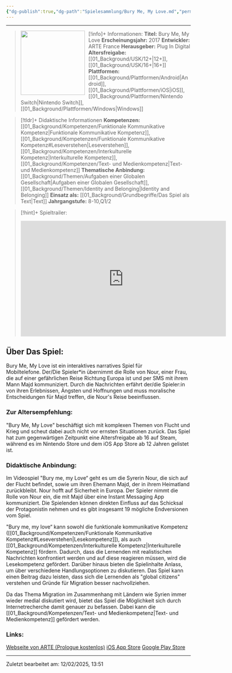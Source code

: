 ```yaml
---
{"dg-publish":true,"dg-path":"Spielesammlung/Bury Me, My Love.md","permalink":"/spielesammlung/bury-me-my-love/","noteIcon":"1"}
---
```


---
>[!info]+ Informationen:
><img src="https://images.igdb.com/igdb/image/upload/t_cover_big/co3r4y.webp" style="float:left;height:175px;padding-right:10px">**Titel:** Bury Me, My Love
>**Erscheinungsjahr:** 2017
>**Entwickler:** ARTE France
>**Herausgeber:** Plug In Digital
>**Altersfreigabe:** [[01_Background/USK/12+\|12+]],[[01_Background/USK/16+\|16+]]
>**Plattformen:** [[01_Background/Plattformen/Android\|Android]],[[01_Background/Plattformen/iOS\|iOS]],[[01_Background/Plattformen/Nintendo Switch\|Nintendo Switch]],[[01_Background/Plattformen/Windows\|Windows]]

>[!tldr]+ Didaktische Informationen
>**Kompetenzen:** [[01_Background/Kompetenzen/Funktionale Kommunikative Kompetenz\|Funktionale Kommunikative Kompetenz]],[[01_Background/Kompetenzen/Funktionale Kommunikative Kompetenz#Leseverstehen\|Leseverstehen]],[[01_Background/Kompetenzen/Interkulturelle Kompetenz\|Interkulturelle Kompetenz]],[[01_Background/Kompetenzen/Text- und Medienkompetenz\|Text- und Medienkompetenz]]
>**Thematische Anbindung:** [[01_Background/Themen/Aufgaben einer Globalen Gesellschaft\|Aufgaben einer Globalen Gesellschaft]],[[01_Background/Themen/Identity and Belonging\|Identity and Belonging]]
>**Einsatz als:** [[01_Background/Grundbegriffe/Das Spiel als Text\|Text]]
>**Jahrgangstufe:** 8-10,Q1/2

>[!hint]+ Spieltrailer:
><iframe width="560" height="315" src="https://www.youtube.com/embed/PKVns6TahJk?si=6sYxpRo0EDx5yL4o" title="YouTube video player" frameborder="0" allow="accelerometer; autoplay; clipboard-write; encrypted-media; gyroscope; picture-in-picture; web-share" referrerpolicy="strict-origin-when-cross-origin" allowfullscreen></iframe>


## Über Das Spiel:
Bury Me, My Love ist ein interaktives narratives Spiel für Mobiltelefone. Der/Die Spieler\*in übernimmt die Rolle von Nour, einer Frau, die auf einer gefährlichen Reise Richtung Europa ist und per SMS mit ihrem Mann Majd kommuniziert. Durch die Nachrichten erfährt der/die Spieler:in von ihren Erlebnissen, Ängsten und Hoffnungen und muss moralische Entscheidungen für Majd treffen, die Nour's Reise beeinflussen.
### Zur Altersempfehlung:
"Bury Me, My Love" beschäftigt sich mit komplexen Themen von Flucht und Krieg und scheut dabei auch nicht vor ernsten Situationen zurück. Das Spiel hat zum gegenwärtigen Zeitpunkt eine Altersfreigabe ab 16 auf Steam, während es im Nintendo Store und dem iOS App Store ab 12 Jahren gelistet ist. 
### Didaktische Anbindung:
Im Videospiel "Bury me, my Love“ geht es um die Syrerin Nour, die sich auf der Flucht befindet, sowie um ihren Ehemann Majd, der in ihrem Heimatland zurückbleibt. Nour hofft auf Sicherheit in Europa. Der Spieler nimmt die Rolle von Nour ein, die mit Majd über eine Instant Messaging App kommuniziert. Die Spielenden können direkten Einfluss auf das Schicksal der Protagonistin nehmen und es gibt insgesamt 19 mögliche Endversionen vom Spiel.

"Bury me, my love“ kann sowohl die funktionale kommunikative Kompetenz ([[01_Background/Kompetenzen/Funktionale Kommunikative Kompetenz#Leseverstehen\|Lesekompetenz]]), als auch [[01_Background/Kompetenzen/Interkulturelle Kompetenz\|Interkulturelle Kompetenz]] fördern.
Dadurch, dass die Lernenden mit realistischen Nachrichten konfrontiert werden und auf diese reagieren müssen, wird die Lesekompetenz gefördert. Darüber hinaus bieten die Spielinhalte Anlass, um über verschiedene Handlungsoptionen zu diskutieren. Das Spiel kann einen Beitrag dazu leisten, dass sich die Lernenden als "global citizens" verstehen und  Gründe für Migration besser nachvollziehen. 

Da das Thema Migration im Zusammenhang mit Ländern wie Syrien immer wieder medial diskutiert wird, bietet das Spiel die Möglichkeit sich durch Internetrecherche damit genauer zu befassen. Dabei kann die [[01_Background/Kompetenzen/Text- und Medienkompetenz\|Text- und Medienkompetenz]] gefördert werden.
### Links:
[Webseite von ARTE (Prologue kostenlos)]([https://burymemylove.arte.tv/](https://burymemylove.arte.tv/))
[iOS App Store](https://itunes.apple.com/us/app/bury-me-my-love/id1281473147)
[Google Play Store](https://play.google.com/store/apps/details?id=com.plug_in_digital.emma)


---
Zuletzt bearbeitet am: 12/02/2025, 13:51